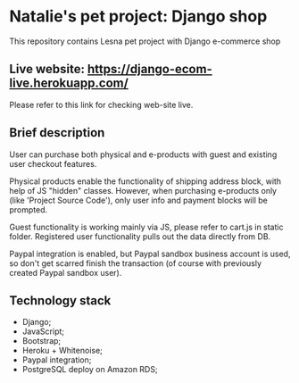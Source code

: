 # Natalie's pet project: Django shop
This repository contains Lesna pet project with Django e-commerce shop

## Live website: https://django-ecom-live.herokuapp.com/
Please refer to this link for checking web-site live.

## Brief description
User can purchase both physical and e-products with guest and existing user 
checkout features. 

Physical products enable the functionality of shipping address block, with help of 
JS "hidden" classes. However, when purchasing e-products only (like 'Project Source Code'),
only user info and payment blocks will be prompted.

Guest functionality is working mainly via JS, please refer to cart.js in static folder.
Registered user functionality pulls out the data directly from DB.

Paypal integration is enabled, but Paypal sandbox business account is used, 
so don't get scarred finish the transaction (of course with previously created 
Paypal sandbox user).



## Technology stack 
- Django;
- JavaScript;
- Bootstrap;
- Heroku + Whitenoise;
- Paypal integration;
- PostgreSQL deploy on Amazon RDS;
